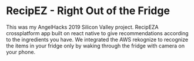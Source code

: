 # RecipEZ - Right Out of the Fridge
This was my AngelHacks 2019 Silicon Valley project. 
RecipEZA crossplatform app built on react native to give recommendations according to the ingredients you have. 
We integrated the AWS rekognize to recognize the items in your fridge only by waking through the fridge with camera on your phone.  
